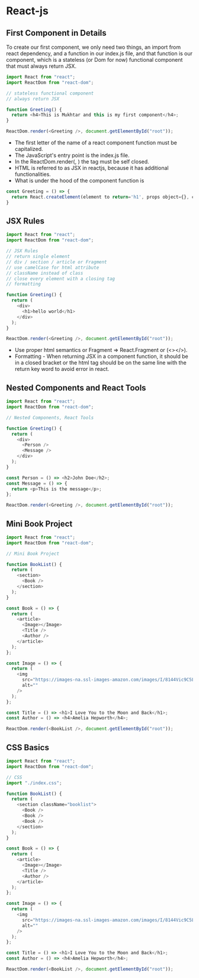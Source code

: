 # React-js

## First Component in Details

To create our first component, we only need two things, an import from react dependency, and a function in our index.js file, and that function is our component, which is a stateless (or Dom for now) functional component that must always return JSX.

```javascript
import React from "react";
import ReactDom from "react-dom";

// stateless functional component
// always return JSX

function Greeting() {
  return <h4>This is Mukhtar and this is my first component</h4>;
}

ReactDom.render(<Greeting />, document.getElementById("root"));
```

- The first letter of the name of a react component function must be capitalized.
- The JavaScript's entry point is the index.js file.
- In the ReactDom.render(<Greeting />, ) the tag must be self closed.
- HTML is referred to as JSX in reactjs, because it has additional functionalities.
- What is under the hood of the component function is

```javascript
const Greeting = () => {
  return React.createElement(element to return='h1', props object={}, children='hello');
}
```

## JSX Rules

```javascript
import React from "react";
import ReactDom from "react-dom";

// JSX Rules
// return single element
// div / section / article or Fragment
// use camelCase for html attribute
// className instead of class
// close every element with a closing tag
// formatting

function Greeting() {
  return (
    <div>
      <h1>hello world</h1>
    </div>
  );
}

ReactDom.render(<Greeting />, document.getElementById("root"));
```

- Use proper html semantics or Fragment => React.Fragment or (<></>).
- Formatting - When returning JSX in a component function, it should be in a closed bracket or the html tag should be on the same line with the return key word to avoid error in react.

## Nested Components and React Tools

```javascript
import React from "react";
import ReactDom from "react-dom";

// Nested Components, React Tools

function Greeting() {
  return (
    <div>
      <Person />
      <Message />
    </div>
  );
}

const Person = () => <h2>John Doe</h2>;
const Message = () => {
  return <p>This is the message</p>;
};

ReactDom.render(<Greeting />, document.getElementById("root"));
```

## Mini Book Project

```javascript
import React from "react";
import ReactDom from "react-dom";

// Mini Book Project

function BookList() {
  return (
    <section>
      <Book />
    </section>
  );
}

const Book = () => {
  return (
    <article>
      <Image></Image>
      <Title />
      <Author />
    </article>
  );
};

const Image = () => {
  return (
    <img
      src="https://images-na.ssl-images-amazon.com/images/I/8144Vic9C5L._AC_UL604_SR604,400_.jpg"
      alt=""
    />
  );
};

const Title = () => <h1>I Love You to the Moon and Back</h1>;
const Author = () => <h4>Amelia Hepworth</h4>;

ReactDom.render(<BookList />, document.getElementById("root"));
```

## CSS Basics

```javascript
import React from "react";
import ReactDom from "react-dom";

// CSS
import "./index.css";

function BookList() {
  return (
    <section className="booklist">
      <Book />
      <Book />
      <Book />
    </section>
  );
}

const Book = () => {
  return (
    <article>
      <Image></Image>
      <Title />
      <Author />
    </article>
  );
};

const Image = () => {
  return (
    <img
      src="https://images-na.ssl-images-amazon.com/images/I/8144Vic9C5L._AC_UL604_SR604,400_.jpg"
      alt=""
    />
  );
};

const Title = () => <h1>I Love You to the Moon and Back</h1>;
const Author = () => <h4>Amelia Hepworth</h4>;

ReactDom.render(<BookList />, document.getElementById("root"));
```
